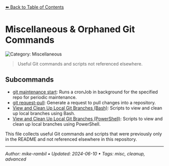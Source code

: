 [⬅️ Back to Table of Contents](../README.md#miscellaneous-orphaned-git-commands)

# Miscellaneous & Orphaned Git Commands


![Category: Miscellaneous](https://img.shields.io/badge/Category-Miscellaneous-blue)
> Useful Git commands and scripts not referenced elsewhere.

## Subcommands
- [git maintenance start](./git-maintenance-start.md): Runs a cronJob in background for the specified repo for periodic maintenance.
- [git request-pull](./git-request-pull.md): Generate a request to pull changes into a repository.
- [View and Clean Up Local Git Branches (Bash)](./view-and-clean-up-local-git-branches-bash.md): Scripts to view and clean up local branches using Bash.
- [View and Clean Up Local Git Branches (PowerShell)](./view-and-clean-up-local-git-branches-powershell.md): Scripts to view and clean up local branches using PowerShell.

This file collects useful Git commands and scripts that were previously only in the README and not referenced elsewhere in this repository.


---

_Author: mike-rambil • Updated: 2024-06-10 • Tags: misc, cleanup, advanced_
